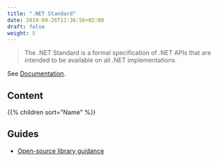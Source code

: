 ```yaml
---
title: ".NET Standard"
date: 2019-09-26T11:36:56+02:00
draft: false
weight: 5
---
```


> The .NET Standard is a formal specification of .NET APIs that are intended to be available on all .NET implementations.

See [Documentation](https://docs.microsoft.com/en-us/dotnet/standard/net-standard).

## Content

{{% children sort="Name" %}}

## Guides

- [Open-source library guidance](https://docs.microsoft.com/en-us/dotnet/standard/library-guidance/)

